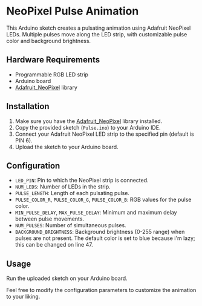 # NeoPixel Pulse Animation

This Arduino sketch creates a pulsating animation using Adafruit NeoPixel LEDs. Multiple pulses move along the LED strip, with customizable pulse color and background brightness.

## Hardware Requirements

- Programmable RGB LED strip
- Arduino board
- [Adafruit_NeoPixel](https://github.com/adafruit/Adafruit_NeoPixel) library

## Installation

1. Make sure you have the [Adafruit_NeoPixel](https://github.com/adafruit/Adafruit_NeoPixel) library installed.
2. Copy the provided sketch (`Pulse.ino`) to your Arduino IDE.
3. Connect your Adafruit NeoPixel LED strip to the specified pin (default is PIN 6).
4. Upload the sketch to your Arduino board.

## Configuration

- `LED_PIN`: Pin to which the NeoPixel strip is connected.
- `NUM_LEDS`: Number of LEDs in the strip.
- `PULSE_LENGTH`: Length of each pulsating pulse.
- `PULSE_COLOR_R`, `PULSE_COLOR_G`, `PULSE_COLOR_B`: RGB values for the pulse color.
- `MIN_PULSE_DELAY`, `MAX_PULSE_DELAY`: Minimum and maximum delay between pulse movements.
- `NUM_PULSES`: Number of simultaneous pulses.
- `BACKGROUND_BRIGHTNESS`: Background brightness (0-255 range) when pulses are not present. The default color is set to blue because i'm lazy; this can be changed on line 47.

## Usage

Run the uploaded sketch on your Arduino board.

Feel free to modify the configuration parameters to customize the animation to your liking.

